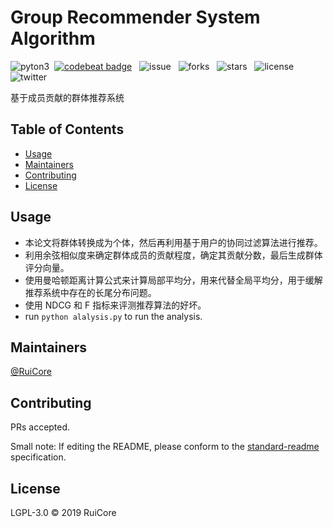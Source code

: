 # Group Recommender System Algorithm

![pyton3](https://img.shields.io/badge/language-python3-blue.svg) &nbsp;[![codebeat badge](https://codebeat.co/badges/234570ae-9f92-400b-85db-54b8df6bdc2d)](https://codebeat.co/projects/github-com-ruicore-group-recommendation-algorithm-master) &nbsp; ![issue](https://img.shields.io/github/issues/ruicore/group-recommendation-algorithm) &nbsp; ![forks](https://img.shields.io/github/forks/ruicore/group-recommendation-algorithm) &nbsp; ![stars](https://img.shields.io/github/stars/ruicore/group-recommendation-algorithm) &nbsp; ![license](https://img.shields.io/github/license/ruicore/group-recommendation-algorithm) &nbsp; ![twitter](https://img.shields.io/twitter/url?url=https%3A%2F%2Fgithub.com%2Fruicore%2Fgroup-recommendation-algorithm)

基于成员贡献的群体推荐系统

## Table of Contents

- [Usage](#usage)
- [Maintainers](#maintainers)
- [Contributing](#contributing)
- [License](#license)


## Usage

* 本论文将群体转换成为个体，然后再利用基于用户的协同过滤算法进行推荐。
* 利用余弦相似度来确定群体成员的贡献程度，确定其贡献分数，最后生成群体评分向量。
* 使用曼哈顿距离计算公式来计算局部平均分，用来代替全局平均分，用于缓解推荐系统中存在的长尾分布问题。
* 使用 NDCG 和 F 指标来评测推荐算法的好坏。
* run `python alalysis.py` to run the analysis.

## Maintainers

[@RuiCore](https://github.com/RuiCore)

## Contributing

PRs accepted.

Small note: If editing the README, please conform to the [standard-readme](https://github.com/RichardLitt/standard-readme) specification.

## License

LGPL-3.0 © 2019 RuiCore
